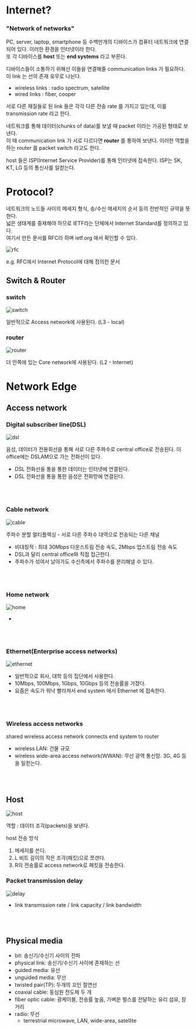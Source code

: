 # Internet?

### "Network of networks"

PC, server, laptop, smartphone 등 수백만개의 디바이스가 컴퓨터 네트워크에 연결되어 있다. 이러한 환경을 인터넷이라 한다.  
또 각 디바이스를 <b>host</b> 또는 <b>end systems</b> 라고 부른다.

디바이스들이 소통하기 위해선 이들을 연결해줄 communication links 가 필요하다. 이 link 는 선의 존재 유무로 나뉜다.
* wireless links : radio spectrum, satellite
* wired links : fiber, cooper

서로 다른 재질들로 된 link 들은 각각 다른 전송 rate 를 가지고 있는데, 이를 transmission rate 라고 한다.

네트워크를 통해 데이터(chunks of data)를 보낼 때 packet 이라는 가공된 형태로 보낸다.  
이 때 communication link 가 서로 다르다면 <b>router</b> 를 통하여 보낸다. 이러한 역할을 하는 router 를 packet switch 라고도 한다.

host 들은 ISP(Internet Service Provider)를 통해 인터넷에 접속한다. ISP는 SK, KT, LG 등의 통신사를 일컫는다.  

# Protocol?

네트워크의 노드들 사이의 메세지 형식, 송/수신 메세지의 순서 등의 전반적인 규약을 뜻한다.  
넓은 생태계를 중재해야 하므로 IETF라는 단체에서 Internet Standard를 정의하고 있다.  
여기서 만든 문서를 RFC라 하며 ietf.org 에서 확인할 수 있다.

![rfc](../image/rfc.png)

e.g. RFC에서 Internet Protocol에 대해 정의한 문서

## Switch & Router

### switch

![switch](../image/switch.png)

일반적으로 Access network에 사용된다. (L3 - local)

### router

![router](../image/router.png)

더 안쪽에 있는 Core network에 사용된다. (L2 - Internet)

# Network Edge

## Access network

### Digital subscriber line(DSL)

![dsl](../image/dsl.png)

음성, 데이터가 전용회선을 통해 서로 다른 주파수로 central office로 전송된다. 이 office에는 DSLAM으로 가는 전화선이 있다.
  * DSL 전화선을 통을 통한 데이터는 인터넷에 연결된다.
  * DSL 전화선을 통을 통한 음성은 전화망에 연결된다. 

<br/><br/>

### Cable network

![cable](../image/cable_network.png)

주파수 분할 멀티플렉싱 - 서로 다른 주파수 대역으로 전송되는 다른 채널
  * 비대칭적 : 최대 30Mbps 다운스트림 전송 속도, 2Mbps 업스트림 전송 속도
  * DSL과 달리 central office와 직접 접근한다.
  * 주파수가 섞여서 날아가도 수신측에서 주파수를 분리해낼 수 있다.

<br/><br/>

### Home network

![home](../image/home_network.png)

-

<br/><br/>

### Ethernet(Enterprise access networks)

![ethernet](../image/ethernet.png)

* 일반적으로 회사, 대학 등의 집단에서 사용한다.
* 10Mbps, 100Mbps, 1Gbps, 10Gbps 등의 전송률을 가졌다.
* 요즘은 속도가 워낙 빨라져서 end system 에서 Ethernet 에 접속한다.

<br/><br/>

### Wireless access networks

shared wireless access network connects end system to router
  * wireless LAN: 건물 규모
  * wireless wide-area access network(WWAN): 무선 광역 통신망. 3G, 4G 등을 일컫는다.

<br/><br/>

## Host

![host](../image/host.png)

역할 : 데이터 조각(packets)을 보낸다.

host 전송 방식
  1. 메세지를 쓴다.
  2. L 비트 길이의 작은 조각(패킷)으로 쪼갠다.
  3. R의 전송률로 access network로 패킷을 전송한다.

### Packet transmission delay

![delay](../image/delay.png)

* link transmission rate / link capacity / link bandwidth

<br/><br/>

## Physical media

* bit: 송신기/수신기 사이의 전파
* physical link: 송신기/수신기 사이에 존재하는 선
* guided media: 유선
* unguided media: 무선
* twisted pair(TP): 두개의 꼬인 절연선
* coaxial cable: 동심원 전도체 두 개
* fiber optic cable: 광케이블, 전송률 높음, 가벼운 펄스를 전달하는 유리 섬유, 장거리
* radio: 무선
  * terrestrial microwave, LAN, wide-area, satellite

